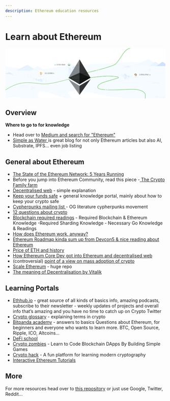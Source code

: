```yaml
---
description: Ethereum education resources
---
```


# Learn about Ethereum

![](<../.gitbook/assets/image (3).png>)

## Overview&#x20;

**Where to go to for knowledge**&#x20;

* Head over to [Medium and search for "Ethereum"](https://medium.com/search?q=ethereum)&#x20;
* [Simple as Water ](https://simpleaswater.com)is great blog for not only Ethereum articles but also AI, Substrate, IPFS... even job listing&#x20;

## General about Ethereum

* [The State of the Ethereum Network: 5 Years Running](https://consensys.net/blog/news/the-state-of-the-ethereum-network-2020/)
* Before you jump into Ethereum Community, read this piece -[ The Crypto Family farm](https://logicmag.io/bodies/the-crypto-family-farm/)
* [Decentralised web](https://hackernoon.com/dweb-the-decentralized-web-a0e9c6a5c0ec) - simple explanation
* [Keep your funds safe](https://support.mycrypto.com) + general knowledge portal, mainly about how to keep your crypto safe
* [Cypherpunks mailing list ](http://mailing-list-archive.cryptoanarchy.wiki)- OG literature cypherpunks movement
* [12 questions about crypto](https://outlast.me/twelve-questions/)
* [Blockchain required readings](https://github.com/prysmaticlabs/prysm/blob/master/docs/READINGS.md) - Required Blockchain & Ethereum Knowledge -Required Sharding Knowledge - Necessary Go Knowledge & Readings
* [How does Ethereum work, anyway? ](https://medium.com/@preethikasireddy/how-does-ethereum-work-anyway-22d1df506369)
* [Ethereum Roadmap kinda sum up from Devcon5 & nice reading about Ethereum](https://decrypt.co/10298/devcon-5-building-a-decentralized-revolution-at-scale)
* [Price of ETH and history ](https://hackernoon.com/in-defense-of-ethereum-and-its-fatness-why-im-still-bullish-on-eth-4c00fea65442?gi=54535f63bbe2)
* [How Ethereum Core Dev got into Ethereum and decentralised web](https://medium.com/@pipermerriam/my-rambling-journey-into-a-career-working-on-ethereum-and-the-decentralized-web-134743766f64)
* &#x20;(controversial) [point of a view on mass adoption of crypto](https://www.coindesk.com/cryptocurrency-is-most-useful-for-breaking-laws-and-social-constructs)
* [Scale Ethereum](https://github.com/jpitts/eth-community-discussions/blob/master/proposals-to-scale.md#general-strategies-for-scaling-the-ethereum-network) - huge repo
* [The meaning of Decentralisation by Vitalik ](https://medium.com/@VitalikButerin/the-meaning-of-decentralization-a0c92b76a274#.4hl67650f)

## Learning Portals

* [Ethhub.io](https://docs.ethhub.io) - great source of all kinds of basics info, amazing podcasts, subscribe to their newsletter - weekly updates of projects and overall info that’s amazing and you have no time to catch up on Crypto Twitter
* [Crypto glossary](https://a16z.com/2019/11/08/crypto-glossary/) - explaining terms in crypto
* [Bitpanda academy](https://www.bitpanda.com/academy/en/lessons/what-is-ethereum/) - answers to basics Questions about Ethereum, for beginners and everyone who wants to learn more. BTC, Open Source, Ripple, ICO, Altcoins...
* [DeFi school](https://defi.school)&#x20;
* [Crypto zombies](https://cryptozombies.io) - Learn to Code Blockchain DApps By Building Simple Games&#x20;
* [Crypto hack](https://cryptohack.org) - A fun platform for learning modern cryptography
* [Interactive Ethereum Tutorials](https://tutorials.ethvigil.com)

## More&#x20;

For more resources head over to [this repository](https://github.com/anettrolikova/Crypto/blob/master/README.md) or just use Google, Twitter, Reddit...
